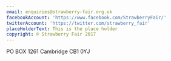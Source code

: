 ```yaml
---
email: enquiries@strawberry-fair.org.uk
facebookAccount: 'https://www.facebook.com/StrawberryFair/'
twitterAccount: 'https://twitter.com/strawberry_fair'
placeHolderText: This is the place holder
copyright: © Strawberry Fair 2017
---
```

PO BOX 1261
Cambridge
CB1 0YJ
